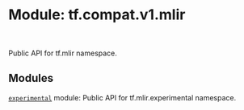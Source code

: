 <div itemscope itemtype="http://developers.google.com/ReferenceObject">
<meta itemprop="name" content="tf.compat.v1.mlir" />
<meta itemprop="path" content="Stable" />
</div>

# Module: tf.compat.v1.mlir


<table class="tfo-notebook-buttons tfo-api" align="left">
</table>



Public API for tf.mlir namespace.



## Modules

[`experimental`](../../../tf/compat/v1/mlir/experimental.md) module: Public API for tf.mlir.experimental namespace.



